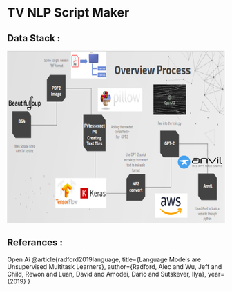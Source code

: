 # TV NLP Script Maker


## Data Stack : 
<center> <img src="TV_NLP/data_stack.png" width="800" height="400" /> </center>


## Referances : 
Open Ai
@article{radford2019language,
  title={Language Models are Unsupervised Multitask Learners},
  author={Radford, Alec and Wu, Jeff and Child, Rewon and Luan, David and Amodei, Dario and Sutskever, Ilya},
  year={2019}
}
